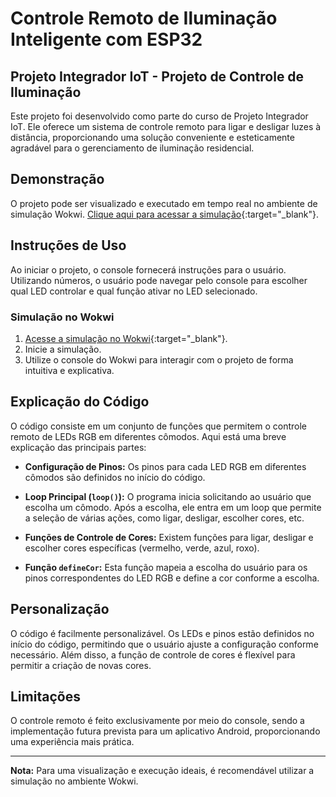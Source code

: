 # Controle Remoto de Iluminação Inteligente com ESP32

## Projeto Integrador IoT - Projeto de Controle de Iluminação

Este projeto foi desenvolvido como parte do curso de Projeto Integrador IoT. Ele oferece um sistema de controle remoto para ligar e desligar luzes à distância, proporcionando uma solução conveniente e esteticamente agradável para o gerenciamento de iluminação residencial.

## Demonstração

O projeto pode ser visualizado e executado em tempo real no ambiente de simulação Wokwi. [Clique aqui para acessar a simulação](https://wokwi.com/projects/381928594508863489){:target="_blank"}.

## Instruções de Uso

Ao iniciar o projeto, o console fornecerá instruções para o usuário. Utilizando números, o usuário pode navegar pelo console para escolher qual LED controlar e qual função ativar no LED selecionado.

### Simulação no Wokwi

1. [Acesse a simulação no Wokwi](https://wokwi.com/projects/381928594508863489){:target="_blank"}.
2. Inicie a simulação.
3. Utilize o console do Wokwi para interagir com o projeto de forma intuitiva e explicativa.

## Explicação do Código

O código consiste em um conjunto de funções que permitem o controle remoto de LEDs RGB em diferentes cômodos. Aqui está uma breve explicação das principais partes:

- **Configuração de Pinos:** Os pinos para cada LED RGB em diferentes cômodos são definidos no início do código.

- **Loop Principal (`loop()`):** O programa inicia solicitando ao usuário que escolha um cômodo. Após a escolha, ele entra em um loop que permite a seleção de várias ações, como ligar, desligar, escolher cores, etc.

- **Funções de Controle de Cores:** Existem funções para ligar, desligar e escolher cores específicas (vermelho, verde, azul, roxo).

- **Função `defineCor`:** Esta função mapeia a escolha do usuário para os pinos correspondentes do LED RGB e define a cor conforme a escolha.

## Personalização

O código é facilmente personalizável. Os LEDs e pinos estão definidos no início do código, permitindo que o usuário ajuste a configuração conforme necessário. Além disso, a função de controle de cores é flexível para permitir a criação de novas cores.

## Limitações

O controle remoto é feito exclusivamente por meio do console, sendo a implementação futura prevista para um aplicativo Android, proporcionando uma experiência mais prática.

---

**Nota:** Para uma visualização e execução ideais, é recomendável utilizar a simulação no ambiente Wokwi.


